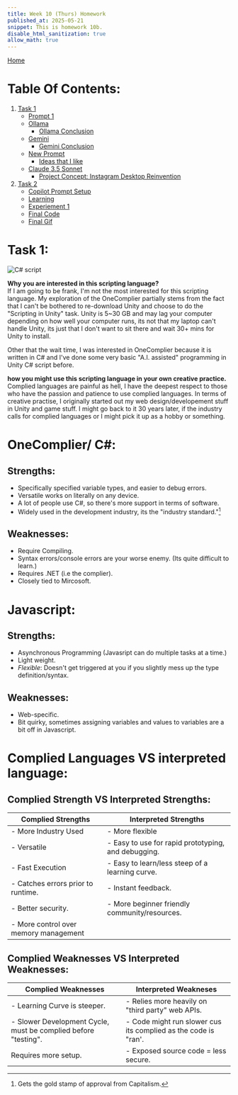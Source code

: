 ```yaml
---
title: Week 10 (Thurs) Homework
published_at: 2025-05-21
snippet: This is homework 10b.
disable_html_sanitization: true
allow_math: true
---
```


[Home](https://cclanchublo6.deno.dev/)

# Table Of Contents:

1. [Task 1](#task-1)
   - [Prompt 1](#prompt-1)
   - [Ollama](#ollama)
     - [Ollama Conclusion](#ollama-conclusion)
   - [Gemini](#gemini)
     - [Gemini Conclusion](#gemini-conclusion)
   - [New Prompt](#claude-35-sonnet)
     - [Ideas that I like](#ideas-that-i-like)
   - [Claude 3.5 Sonnet](#new-prompt)
     - [Project Concept: Instagram Desktop Reinvention](#project-concept-instagram-desktop-reinvention)
2. [Task 2](#task-2)
   - [Copilot Prompt Setup](#copilot-prompt-setup)
   - [Learning](#learning)
   - [Experiement 1](#experiement-1)
   - [Final Code](#final-code)
   - [Final Gif](#final-gif)

# Task 1:

![C# script](Homework10b.png)

**Why you are interested in this scripting language?**  
If I am going to be frank, I'm not the most interested for this scripting language. My exploration of the OneComplier partially stems from the fact that I can't be bothered to re-download Unity and choose to do the "Scripting in Unity" task. Unity is 5~30 GB and may lag your computer depending on how well your computer runs, its not that my laptop can't handle Unity, its just that I don't want to sit there and wait 30+ mins for Unity to install.

Other that the wait time, I was interested in OneComplier because it is written in C# and I've done some very basic "A.I. assisted" programming in Unity C# script before.

**how you might use this scripting language in your own creative practice.**
Complied languages are painful as hell, I have the deepest respect to those who have the passion and patience to use complied languages. In terms of creative practise, I originally started out my web design/developement stuff in Unity and game stuff. I might go back to it 30 years later, if the industry calls for complied languages or I might pick it up as a hobby or something.

# OneComplier/ C#:

## Strengths:

- Specifically specified variable types, and easier to debug errors.
- Versatile works on literally on any device.
- A lot of people use C#, so there's more support in terms of software.
- Widely used in the development industry, its the "industry standard."[^1]

## Weaknesses:

- Require Compiling.
- Syntax errors/console errors are your worse enemy. (Its quite difficult to learn.)
- Requires .NET (i.e the complier).
- Closely tied to Mircosoft.

# Javascript:

## Strengths:

- Asynchronous Programming (Javasript can do multiple tasks at a time.)
- Light weight.
- _Flexible_: Doesn't get triggered at you if you slightly mess up the type definition/syntax.

## Weaknesses:

- Web-specific.
- Bit quirky, sometimes assigning variables and values to variables are a bit off in Javascript.

# Complied Languages VS interpreted language:

## Complied Strength VS Interpreted Strengths:

| Complied Strengths                    | Interpreted Strengths                               |
| ------------------------------------- | --------------------------------------------------- |
| - More Industry Used                  | - More flexible                                     |
| - Versatile                           | - Easy to use for rapid prototyping, and debugging. |
| - Fast Execution                      | - Easy to learn/less steep of a learning curve.     |
| - Catches errors prior to runtime.    | - Instant feedback.                                 |
| - Better security.                    | - More beginner friendly community/resources.       |
| - More control over memory management |                                                     |

## Complied Weaknesses VS Interpreted Weaknesses:

| Complied Weaknesses                                            | Interpreted Weakneses                                          |
| -------------------------------------------------------------- | -------------------------------------------------------------- |
| - Learning Curve is steeper.                                   | - Relies more heavily on "third party" web APIs.               |
| - Slower Development Cycle, must be complied before "testing". | - Code might run slower cus its complied as the code is "ran'. |
| Requires more setup.                                           | - Exposed source code = less secure.                           |

[^1]: Gets the gold stamp of approval from Capitalism.
